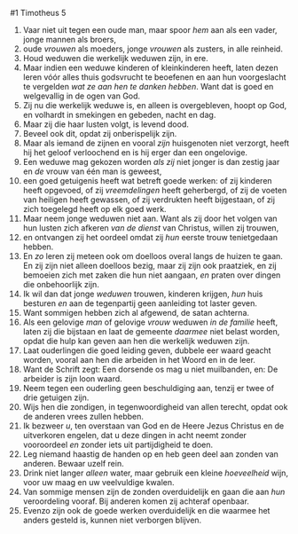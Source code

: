 #1 Timotheus 5
1. Vaar niet uit tegen een oude man, maar spoor *hem* aan als een vader, jonge mannen als broers,
2. oude *vrouwen* als moeders, jonge *vrouwen* als zusters, in alle reinheid.
3. Houd weduwen die werkelijk weduwen zijn, in ere.
4. Maar indien een weduwe kinderen of kleinkinderen heeft, laten dezen leren vóór alles thuis godsvrucht te beoefenen en aan hun voorgeslacht te vergelden *wat ze aan hen te danken hebben*. Want dat is goed en welgevallig in de ogen van God.
5. Zij nu die werkelijk weduwe is, en alleen is overgebleven, hoopt op God, en volhardt in smekingen en gebeden, nacht en dag.
6. Maar zij die haar lusten volgt, is levend dood.
7. Beveel ook dit, opdat zij onberispelijk zijn.
8. Maar als iemand de zijnen en vooral *zijn* huisgenoten niet verzorgt, heeft hij het geloof verloochend en is hij erger dan een ongelovige.
9. Een weduwe mag gekozen worden *als zij* niet jonger is dan zestig jaar en *de* vrouw van één man is geweest,
10. een goed getuigenis heeft wat betreft goede werken: of zij kinderen heeft opgevoed, of zij *vreemdelingen* heeft geherbergd, of zij de voeten van heiligen heeft gewassen, of zij verdrukten heeft bijgestaan, of zij zich toegelegd heeft op elk goed werk.
11. Maar neem jonge weduwen niet aan. Want als zij door het volgen van hun lusten zich afkeren *van de dienst* van Christus, willen zij trouwen,
12. en ontvangen zij het oordeel omdat zij *hun* eerste trouw tenietgedaan hebben.
13. En *zo* leren zij meteen ook om doelloos overal langs de huizen te gaan. En zij zijn niet alleen doelloos bezig, maar zij zijn ook praatziek, en zij bemoeien zich met zaken die hun niet aangaan, *en* praten over dingen die onbehoorlijk zijn.
14. Ik wil dan dat jonge *weduwen* trouwen, kinderen krijgen, *hun* huis besturen *en* aan de tegenpartij geen aanleiding tot laster geven.
15. Want sommigen hebben zich al afgewend, de satan achterna.
16. Als een gelovige *man* of gelovige *vrouw* weduwen *in de familie* heeft, laten zij die bijstaan en laat de gemeente *daarmee* niet belast worden, opdat die hulp kan geven aan hen die werkelijk weduwen zijn.
17. Laat ouderlingen die goed leiding geven, dubbele eer waard geacht worden, vooral aan hen die arbeiden in het Woord en in de leer.
18. Want de Schrift zegt: Een dorsende os mag u niet muilbanden, en: De arbeider is zijn loon waard.
19. Neem tegen een ouderling geen beschuldiging aan, tenzij er twee of drie getuigen zijn.
20. Wijs hen die zondigen, in tegenwoordigheid van allen terecht, opdat ook de anderen vrees zullen hebben.
21. Ik bezweer *u*, ten overstaan van God en de Heere Jezus Christus en de uitverkoren engelen, dat u deze dingen in acht neemt zonder vooroordeel *en* zonder iets uit partijdigheid te doen.
22. Leg niemand haastig de handen op en heb geen deel aan zonden van anderen. Bewaar uzelf rein.
23. Drink niet langer *alleen* water, maar gebruik een kleine *hoeveelheid* wijn, voor uw maag en uw veelvuldige kwalen.
24. Van sommige mensen zijn de zonden overduidelijk en gaan die aan *hun* veroordeling vooraf. Bij anderen komen zij achteraf openbaar.
25. Evenzo zijn ook de goede werken overduidelijk en die waarmee het anders gesteld is, kunnen niet verborgen blijven.
